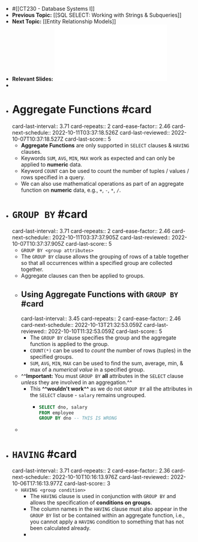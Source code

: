 - #[[CT230 - Database Systems I]]
- **Previous Topic:** [[SQL SELECT: Working with Strings & Subqueries]]
- **Next Topic:** [[Entity Relationship Models]]
- **Relevant Slides:** ![Topic 6 SQL_DML_aggregateFns and Group By Having.pdf](../assets/Topic_6_SQL_DML_aggregateFns_and_Group_By_Having_1664362673690_0.pdf)
-
- # Aggregate Functions #card
  card-last-interval:: 3.71
  card-repeats:: 2
  card-ease-factor:: 2.46
  card-next-schedule:: 2022-10-11T03:37:18.526Z
  card-last-reviewed:: 2022-10-07T10:37:18.527Z
  card-last-score:: 5
	- **Aggregate Functions** are only supported in `SELECT` clauses & `HAVING` clauses.
	- Keywords `SUM`, `AVG`, `MIN`, `MAX` work as expected and can only be applied to **numeric** data.
	- Keyword `COUNT` can be used to count the number of tuples / values / rows specified in a query.
	- We can also use mathematical operations as part of an aggregate function on **numeric** data, e.g., `+`, `-`, `*`, `/`.
- # `GROUP BY` #card
  card-last-interval:: 3.71
  card-repeats:: 2
  card-ease-factor:: 2.46
  card-next-schedule:: 2022-10-11T03:37:37.905Z
  card-last-reviewed:: 2022-10-07T10:37:37.905Z
  card-last-score:: 5
	- `GROUP BY <group attributes>`
	- The `GROUP BY` clause allows the grouping of rows of a table together so that all occurrences within a specified group are collected together.
	- Aggregate clauses can then be applied to groups.
	- ## Using Aggregate Functions with `GROUP BY` #card
	  card-last-interval:: 3.45
	  card-repeats:: 2
	  card-ease-factor:: 2.46
	  card-next-schedule:: 2022-10-13T21:32:53.059Z
	  card-last-reviewed:: 2022-10-10T11:32:53.059Z
	  card-last-score:: 5
		- The `GROUP BY` clause specifies the group and the aggregate function is applied to the group.
		- `COUNT(*)` can be used to *count* the number of rows (tuples) in the specified groups.
		- `SUM`, `AVG`, `MIN`, `MAX` can be used to find the sum, average, min, & max of a *numerical value* in a specified group.
	- ^^**Important:** You must `GROUP BY` **all** attributes in the `SELECT` clause *unless* they are involved in an aggregation.^^
		- This **^^wouldn't work^^** as we do not `GROUP BY` all the attributes in the `SELECT` clause - `salary` remains ungrouped.
			- ```SQL
			  SELECT dno, salary
			  FROM employee
			  GROUP BY dno -- THIS IS WRONG
			  ```
	-
- # `HAVING` #card
  card-last-interval:: 3.71
  card-repeats:: 2
  card-ease-factor:: 2.36
  card-next-schedule:: 2022-10-10T10:16:13.976Z
  card-last-reviewed:: 2022-10-06T17:16:13.977Z
  card-last-score:: 3
	- `HAVING <group condition>`
		- The `HAVING` clause is used in conjunction with `GROUP BY` and allows the specification of **conditions on groups**.
		- The column names in the `HAVING` clause must also appear in the `GROUP BY` list or be contained within an aggregate function, i.e., you cannot apply a `HAVING` condition to something that has not been calculated already.
		-